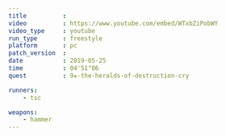```yaml
---
title          :
video          : https://www.youtube.com/embed/WTxbZiPobWY
video_type     : youtube
run_type       : freestyle
platform       : pc
patch_version  :
date           : 2019-05-25
time           : 04'51"06
quest          : 9★-the-heralds-of-destruction-cry

runners:
    - tsc

weapons:
    - hammer
---
```

